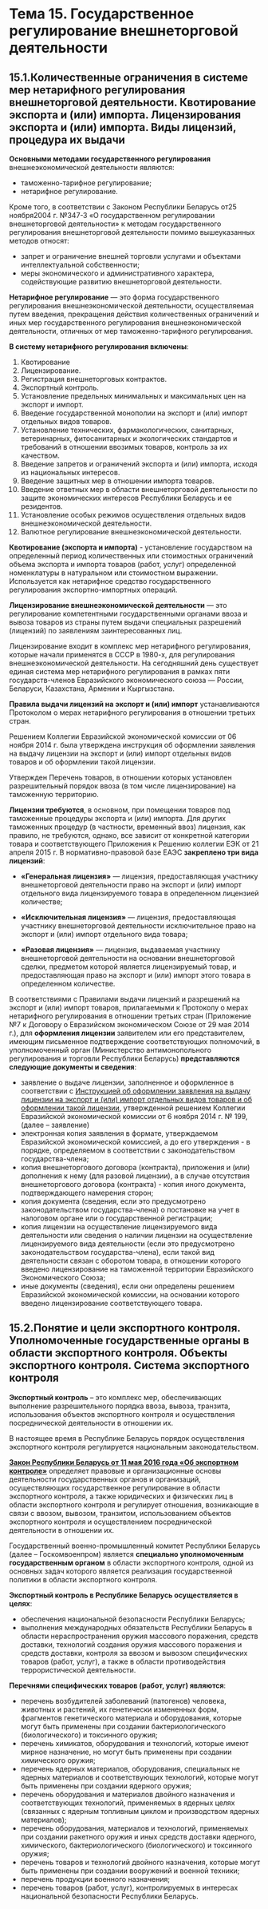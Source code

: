 
# Тема 15. Государственное регулирование внешнеторговой деятельности

## 15.1.Количественные ограничения в системе мер нетарифного регулирования внешнеторговой деятельности. Квотирование экспорта и (или) импорта. Лицензирования экспорта и (или) импорта. Виды лицензий, процедура их выдачи

**Основными  методами  государственного  регулирования**  внешнеэкономической деятельности являются:

- таможенно-тарифное регулирование;
- нетарифное регулирование.

Кроме того, в соответствии с Законом Республики Беларусь от25 ноября2004 г. №347-З «О  государственном  регулировании  внешнеторговой  деятельности»  к  методам государственного  регулирования  внешнеторговой  деятельности  помимо  вышеуказанных методов относят:

- запрет и ограничение внешней торговли услугами и объектами интеллектуальной собственности;
- меры  экономического  и  административного  характера,  содействующие развитию внешнеторговой деятельности.

**Нетарифное  регулирование**  —  это  форма  государственного  регулирования внешнеэкономической  деятельности,  осуществляемая  путем  введения,  прекращения действия  количественных  ограничений  и  иных  мер  государственного  регулирования внешнеэкономической деятельности, отличных от мер таможенно-тарифного регулирования.

**В систему нетарифного регулирования включены**:

1. Квотирование
2. Лицензирование.
3. Регистрация внешнеторговых контрактов.
4. Экспортный контроль.
5. Установление предельных минимальных и максимальных цен на экспорт и импорт.
6. Введение государственной монополии на экспорт и (или) импорт отдельных видов товаров.
7. Установление технических, фармакологических, санитарных,  ветеринарных,  фитосанитарных  и  экологических  стандартов  и  требований  в  отношении ввозимых товаров, контроль за их качеством.
8. Введение запретов и ограничений экспорта и (или)  импорта,  исходя  из  национальных  интересов.
9. Введение  защитных  мер  в отношении  импорта  товаров.
10. Введение  ответных  мер  в  области  внешнеторговой деятельности по защите экономических интересов Республики Беларусь и ее резидентов.
11. Установление  особых  режимов  осуществления  отдельных  видов  внешнеэкономической деятельности.
12. Валютное регулирование внешнеэкономической деятельности.

**Квотирование (экспорта и импорта)** - установление государством на определенный период количественных или стоимостных ограничений объема экспорта и импорта товаров (работ, услуг) определенной номенклатуры в натуральном или стоимостном выражении. Используется как нетарифное средство государственного регулирования экспортно-импортных операций.

**Лицензирование внешнеэкономической деятельности** — это регулирование компетентными государственными органами ввоза и вывоза товаров из страны путем выдачи специальных разрешений (лицензий) по заявлениям заинтересованных лиц.

Лицензирование входит в комплекс мер нетарифного регулирования, которые начали применятся в СССР в 1980-х, для регулирования внешнеэкономической деятельности. На сегодняшний день существует единая система мер нетарифного регулирования в рамках пяти государств-членов Евразийского экономического союза — России, Беларуси, Казахстана, Армении и Кыргызстана.

**Правила выдачи лицензий на экспорт и (или) импорт** устанавливаются Протоколом о мерах нетарифного регулирования в отношении третьих стран.

Решением Коллегии Евразийской экономической комиссии от 06 ноября 2014 г. была утверждена инструкция об оформлении заявления на выдачу лицензии на экспорт и (или) импорт отдельных видов товаров и об оформлении такой лицензии.

Утвержден Перечень товаров, в отношении которых установлен разрешительный порядок ввоза (в том числе лицензирование) на таможенную территорию.

**Лицензии требуются**, в основном, при помещении товаров под таможенные процедуры экспорта и (или) импорта. Для других таможенных процедур (в частности, временный ввоз) лицензия, как правило, не требуются, однако, все зависит от конкретной категории товара и соответствующего Приложения к Решению коллегии ЕЭК от 21 апреля 2015 г. В нормативно-правовой базе ЕАЭС **закреплено три вида лицензий**:

- **«Генеральная лицензия»** — лицензия, предоставляющая участнику внешнеторговой деятельности право на экспорт и (или) импорт отдельного вида лицензируемого товара в определенном лицензией количестве;

- **«Исключительная лицензия»** — лицензия, предоставляющая участнику внешнеторговой деятельности исключительное право на экспорт и (или) импорт отдельного вида товара;

- **«Разовая лицензия»** — лицензия, выдаваемая участнику внешнеторговой деятельности на основании внешнеторговой сделки, предметом которой является лицензируемый товар, и предоставляющая право на экспорт и (или) импорт этого товара в определенном количестве.

В соответствиями с Правилами выдачи лицензий и разрешений на экспорт и (или) импорт товаров, прилагаемыми к Протоколу о мерах нетарифного регулирования в отношении третьих стран (Приложение №7 к Договору о Евразийском экономическом Союзе от 29 мая 2014 г.), для **оформления лицензии** заявителем или его представителем, имеющим письменное подтверждение соответствующих полномочий, в уполномоченный орган (Министерство антимонопольного регулирования и торговли Республики Беларусь) **представляются следующие документы и сведения**:

- заявление о выдаче лицензии, заполненное и оформленное в соответствии с [Инструкцией об оформлении заявления на выдачу лицензии на экспорт и (или) импорт отдельных видов товаров и об оформлении такой лицензии](https://docs.eaeunion.org/docs/ru-ru/0043689/clcd_06112014_199), утвержденной решением Коллегии Евразийской экономической комиссии от 6 ноября 2014 г. № 199, (далее – заявление)
- электронная копия заявления в формате, утверждаемом Евразийской экономической комиссией, а до его утверждения - в порядке, определяемом в соответствии с законодательством государства-члена;
- копия внешнеторгового договора (контракта), приложения и (или) дополнения к нему (для разовой лицензии), а в случае отсутствия внешнеторгового договора (контракта) - копия иного документа, подтверждающего намерения сторон;
- копия документа (сведения, если это предусмотрено законодательством государства-члена) о постановке на учет в налоговом органе или о государственной регистрации;
- копия лицензии на осуществление лицензируемого вида деятельности или сведения о наличии лицензии на осуществление лицензируемого вида деятельности (если это предусмотрено законодательством государства-члена), если такой вид деятельности связан с оборотом товара, в отношении которого введено лицензирование на таможенной территории Евразийского Экономического Союза;
- иные документы (сведения), если они определены решением Евразийской экономической комиссии, на основании которого введено лицензирование соответствующего товара.

## 15.2.Понятие и цели экспортного контроля.  Уполномоченные государственные органы в области экспортного контроля. Объекты экспортного контроля. Система экспортного контроля

**Экспортный контроль**  – это комплекс мер, обеспечивающих выполнение разрешительного порядка ввоза, вывоза, транзита, использования объектов экспортного контроля и осуществления посреднической деятельности в отношении их.

В настоящее время в Республике Беларусь порядок осуществления экспортного контроля регулируется национальным законодательством.

[**Закон Республики Беларусь от 11 мая 2016 года «Об экспортном контроле»**](http://www.pravo.by/document/?guid=12551&amp;p0=H11600363&amp;p1=1&amp;p5=0) определяет правовые и организационные основы деятельности государственных органов и организаций, осуществляющих государственное регулирование в области экспортного контроля, а также юридических и физических лиц в области экспортного контроля и регулирует отношения, возникающие в связи с ввозом, вывозом, транзитом, использованием объектов экспортного контроля и осуществлением посреднической деятельности в отношении их.

Государственный военно-промышленный комитет Республики Беларусь (далее – Госкомвоенпром) является **специально уполномоченным государственным органом** в области экспортного контроля, одной из основных задач которого является реализация государственной политики в области экспортного контроля.

**Экспортный контроль в Республике Беларусь осуществляется в целях**:

- обеспечения национальной безопасности Республики Беларусь;
- выполнения международных обязательств Республики Беларусь в области нераспространения оружия массового поражения, средств доставки, технологий создания оружия массового поражения и средств доставки, контроля за ввозом и вывозом специфических товаров (работ, услуг), а также в области противодействия террористической деятельности.

**Перечнями специфических товаров (работ, услуг) являются**:

- перечень возбудителей заболеваний (патогенов) человека, животных и растений, их генетически измененных форм, фрагментов генетического материала и оборудования, которые могут быть применены при создании бактериологического (биологического) и токсинного оружия;
- перечень химикатов, оборудования и технологий, которые имеют мирное назначение, но могут быть применены при создании химического оружия;
- перечень ядерных материалов, оборудования, специальных не ядерных материалов и соответствующих технологий, которые могут быть применены при создании ядерного оружия;
- перечень оборудования и материалов двойного назначения и соответствующих технологий, применяемых в ядерных целях (связанных с ядерным топливным циклом и производством ядерных материалов);
- перечень оборудования, материалов и технологий, применяемых при создании ракетного оружия и иных средств доставки ядерного, химического, бактериологического (биологического) и токсинного оружия;
- перечень товаров и технологий двойного назначения, которые могут быть применены при создании вооружений и военной техники;
- перечень продукции военного назначения;
- перечень товаров (работ, услуг), контролируемых в интересах национальной безопасности Республики Беларусь.
